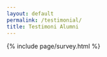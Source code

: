 ```yaml
---
layout: default
permalink: /testimonial/
title: Testimoni Alumni
---
```


{% include page/survey.html %}

